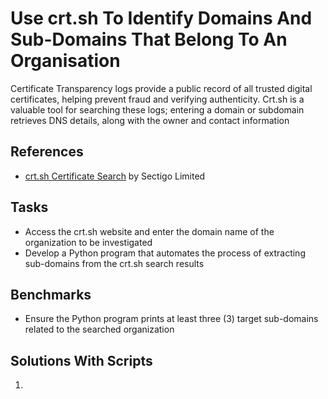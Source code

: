 # Use crt.sh To Identify Domains And Sub-Domains That Belong To An Organisation
Certificate Transparency logs provide a public record of all trusted digital certificates, helping prevent fraud and verifying authenticity. Crt.sh is a valuable tool for searching these logs; entering a domain or subdomain retrieves DNS details, along with the owner and contact information


## References
- [crt.sh Certificate Search](https://crt.sh/) by Sectigo Limited

## Tasks
- Access the crt.sh website and enter the domain name of the organization to be investigated
- Develop a Python program that automates the process of extracting sub-domains from the crt.sh search results

## Benchmarks
- Ensure the Python program prints at least three (3) target sub-domains related to the searched organization


## Solutions With Scripts
1. 
